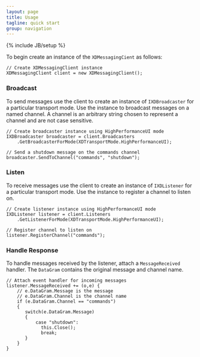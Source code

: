 ```yaml
---
layout: page
title: Usage
tagline: quick start
group: navigation
---
```

{% include JB/setup %}

To begin create an instance of the `XDMessagingCient` as follows:

	// Create XDMessagingClient instance
	XDMessagingClient client = new XDMessagingClient();

### Broadcast	
	
To send messages use the client to create an instance of `IXDBroadcaster` for a particular transport mode. Use the instance to broadcast messages on a named channel. A channel is an arbitrary string chosen to represent a channel and are not case sensitive.

	// Create broadcaster instance using HighPerformanceUI mode
	IXDBroadcaster broadcaster = client.Broadcasters
		.GetBroadcasterForMode(XDTransportMode.HighPerformanceUI);
	
	// Send a shutdown message on the commands channel
	broadcaster.SendToChannel("commands", "shutdown");

### Listen
	
To receive messages use the client to create an instance of `IXDListener` for a particular transport mode. Use the instance to register a channel to listen on.

	// Create listener instance using HighPerformanceUI mode
	IXDListener listener = client.Listeners
		.GetListenerForMode(XDTransportMode.HighPerformanceUI);
	
	// Register channel to listen on
	listener.RegisterChannel("commands");
	
### Handle Response	
	
To handle messages received by the listener, attach a `MessageReceived` handler. The `DataGram` contains the original message and channel name.
	
	// Attach event handler for incoming messages
	listener.MessageReceived += (o,e) {
		// e.DataGram.Message is the message
		// e.DataGram.Channel is the channel name
		if (e.DataGram.Channel == "commands")
		{
		   switch(e.DataGram.Message)
		   {
			   case "shutdown":
				 this.Close();
				 break;
		   }
		}
	}
	